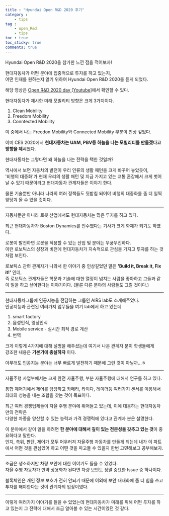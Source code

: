 ```yaml
---
title : "Hyundai Open R&D 2020 후기"
category :
    - tips
tag :
    - open_R&d
    - tips
toc : true
toc_sticky: true
comments: true
---  
```


Hyundai Open R&D 2020을 참가한 느낀 점을 적어보자!

현대자동차가 어떤 분야에 집중적으로 투자를 하고 있는지,  
어떤 인재를 원하는지 알기 위하여 Hyundai Open R&D 2020를 듣게 되었다.  

해당 영상은 [Open R&D 2020 day [Youtube]](https://www.youtube.com/playlist?list=PL-rRSzJmICzX_rU2nKe3jiHqTtzfdDAcZ)에서 확인할 수 있다.  

현대자동차가 제시한 미래 모빌리티 방향은 크게 3가지이다.  
1. Clean Mobility  
2. Freedom Mobility  
3. Conntected Mobility  

이 중에서 나는 Freedon Mobility와 Connected Mobility 부분이 인상 깊었다.  

이미 CES 2020에서 **현대자동차는 UAM, PBV등 하늘을 나는 모빌리티를 만들겠다고 방향을 제시**했다.  

현대자동차는 그렇다면 왜 하늘을 나는 전략을 택한 것일까?  

역사에서 보면 자동차의 발전이 우리 인류의 생활 패턴을 크게 바꾸어 놓았듯이,  
'비행의 대중화'가 현재 우리의 생활 패턴 및 지금 가지고 있는 교통 혼잡에서 크게 벗어날 수 있기 때문이라고 현대자동차 관계자들은 이야기 한다.  

물론 기술뿐만 아니라 나라의 여러 정책들도 뒷받침 되어야 비행의 대중화를 좀 더 일찍 앞당겨 올 수 있을 것이다.  

---

자동차뿐만 아니라 로봇 산업에서도 현대자동차는 많은 투자를 하고 있다.  

최근 현대자동차가 Boston Dynamics를 인수했다는 기사가 크게 화제가 되기도 하였다.  

로봇이 발전하면 로봇을 적용할 수 있는 산업 및 분야는 무궁무진하다.  
이런 로보틱스의 성장과 비전에 현대자동차가 지속적으로 관심을 가지고 투자를 하는 것처럼 보인다.  

로보틱스 관련 관계자가 나와서 한 이야기 중 인상깊었던 말은 **'Build it, Break it, Fix it!'** 인데,  
즉 로보틱스 관계자들은 학문과 기술에 대한 열정이 넘치는 사람을 좋아하고 그들과 같이 일을 하고 싶어한다는 이야기이다. (물론 다른 분야의 사람들도 그럴 것이다.)  

---

현대자동차그룹에 인공지능을 전담하는 그룹인 AIRS lab도 소개해주었다.  
인공지능과 관련된 여러가지 업무들을 여기 lab에서 하고 있는데  
1. smart factory
2. 음성인식, 영상인식  
3. Mobile service - 실시간 최적 경로 계산  
4. 번역

크게 이렇게 4가지에 대해 설명을 해주셨는데 여기서 나온 관계자 분이 학생들에게  
강조한 내용은 **기본기에 충실하자** 이다.  

아무래도 인공지능 분야는 너무 빠르게 발전하기 때문에 그런 것이 아닐까...ㅎ  

---

자율주행 사업부에서는 크게 완전 자율주행, 부분 자율주행에 대해서 연구를 하고 있다.  

통합 제어기에서 제어를 담당하고 카메라, 라이다, 레이더등 여러가지 센서를 이용해서  
최대의 성능을 내는 조합을 찾는 것이 목표이다.  

최근 여러 경쟁업체들이 자율 주행 분야에 뛰어들고 있는데, 이에 대응하는 현대자동차만의 전략은  
다양한 차종을 양산할 수 있는 능력과 가격 경쟁력에 있다고 관계자 분은 설명한다.  

이 분야에서 같이 일을 하려면 **한 분야에 대해서 깊이 있는 전문성을 갖추고 있는 것**이 중요하다고 말한다.  
인지, 측위, 판단, 제어가 모두 어우러져 자율주행 자동차를 만들게 되는데 내가 이 파트에서 어떤 것을 관심있어 하고 어떤 것을 파고들 수 있을지 한번 고민해보고 공부해보자.  

---
조금은 생소하지만 차량 보안에 대한 이야기도 들을 수 있었다.  
자율 주행 자동차가 만약 상용화가 된다면 차량 보안도 정말 중요한 Issue 중 하나이다.  

블록체인은 개인 정보 보호가 전혀 안되기 때문에 이외에 보안 내재화에 좀 더 힘을 쓰고 투자를 해야한다는 것이 관계자의 입장이였다.  

---

이렇게 여러가지 이야기를 들을 수 있었는데 현대자동차가 미래를 위해 어떤 투자를 하고 있는지 그 전략에 대해서 조금 알아볼 수 있는 시간이였던 것 같다.  



